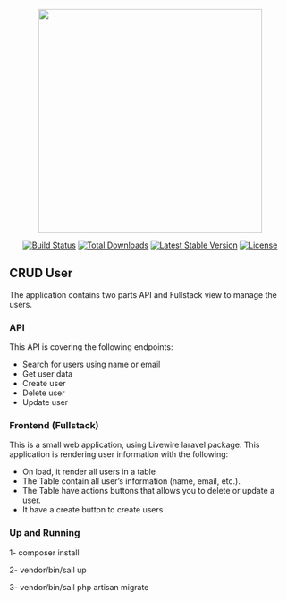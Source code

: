 <p align="center"><a href="https://laravel.com" target="_blank"><img src="https://raw.githubusercontent.com/laravel/art/master/logo-lockup/5%20SVG/2%20CMYK/1%20Full%20Color/laravel-logolockup-cmyk-red.svg" width="400"></a></p>

<p align="center">
<a href="https://travis-ci.org/laravel/framework"><img src="https://travis-ci.org/laravel/framework.svg" alt="Build Status"></a>
<a href="https://packagist.org/packages/laravel/framework"><img src="https://img.shields.io/packagist/dt/laravel/framework" alt="Total Downloads"></a>
<a href="https://packagist.org/packages/laravel/framework"><img src="https://img.shields.io/packagist/v/laravel/framework" alt="Latest Stable Version"></a>
<a href="https://packagist.org/packages/laravel/framework"><img src="https://img.shields.io/packagist/l/laravel/framework" alt="License"></a>
</p>

## CRUD User

The application contains two parts API and Fullstack view to manage the users.

### API

This API is covering the following endpoints:
- Search for users using name or email
- Get user data
- Create user
- Delete user
- Update user

### Frontend (Fullstack)

This is a small web application, using Livewire laravel package. This application is rendering
user information with the following:

- On load, it render all users in a table
- The Table contain all user’s information (name, email, etc.).
- The Table have actions buttons that allows you to delete or update a user.
- It have a create button to create users

### Up and Running

1- composer install

2- vendor/bin/sail up

3- vendor/bin/sail php artisan migrate